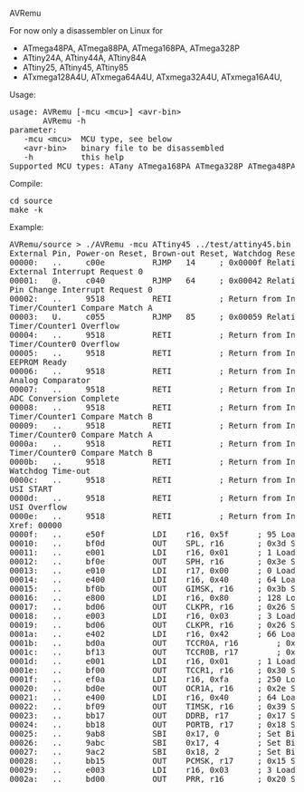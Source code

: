 AVRemu

For now only a disassembler on Linux for
- ATmega48PA, ATmega88PA, ATmega168PA, ATmega328P
- ATtiny24A, ATtiny44A, ATtiny84A
- ATtiny25, ATtiny45, ATtiny85
- ATxmega128A4U, ATxmega64A4U, ATxmega32A4U, ATxmega16A4U,

Usage: 
<pre>
usage: AVRemu [-mcu &lt;mcu&gt;] &lt;avr-bin&gt;
       AVRemu -h
parameter:
   -mcu &lt;mcu&gt;  MCU type, see below
   &lt;avr-bin&gt;   binary file to be disassembled
   -h          this help
Supported MCU types: ATany ATmega168PA ATmega328P ATmega48PA ATmega88PA ATmega8A ATtiny24A ATtiny25 ATtiny44A ATtiny45 ATtiny84A ATtiny85 ATxmega128A4U ATxmega16A4U ATxmega32A4U ATxmega64A4U
</pre>

Compile:
<pre>
cd source
make -k
</pre>

Example:
<pre>
AVRemu/source > ./AVRemu -mcu ATtiny45 ../test/attiny45.bin 
External Pin, Power-on Reset, Brown-out Reset, Watchdog Reset
00000:   ..     c00e          RJMP   14		; 0x0000f Relative Jump
External Interrupt Request 0
00001:   @.     c040          RJMP   64		; 0x00042 Relative Jump
Pin Change Interrupt Request 0
00002:   ..     9518          RETI  		; Return from Interrupt
Timer/Counter1 Compare Match A
00003:   U.     c055          RJMP   85		; 0x00059 Relative Jump
Timer/Counter1 Overflow
00004:   ..     9518          RETI  		; Return from Interrupt
Timer/Counter0 Overflow
00005:   ..     9518          RETI  		; Return from Interrupt
EEPROM Ready
00006:   ..     9518          RETI  		; Return from Interrupt
Analog Comparator
00007:   ..     9518          RETI  		; Return from Interrupt
ADC Conversion Complete
00008:   ..     9518          RETI  		; Return from Interrupt
Timer/Counter1 Compare Match B
00009:   ..     9518          RETI  		; Return from Interrupt
Timer/Counter0 Compare Match A
0000a:   ..     9518          RETI  		; Return from Interrupt
Timer/Counter0 Compare Match B
0000b:   ..     9518          RETI  		; Return from Interrupt
Watchdog Time-out
0000c:   ..     9518          RETI  		; Return from Interrupt
USI START
0000d:   ..     9518          RETI  		; Return from Interrupt
USI Overflow
0000e:   ..     9518          RETI  		; Return from Interrupt
Xref: 00000
0000f:   ..     e50f          LDI    r16, 0x5f		; 95 Load Immediate
00010:   ..     bf0d          OUT    SPL, r16		; 0x3d Store Register to I/O Location
00011:   ..     e001          LDI    r16, 0x01		; 1 Load Immediate
00012:   ..     bf0e          OUT    SPH, r16		; 0x3e Store Register to I/O Location
00013:   ..     e010          LDI    r17, 0x00		; 0 Load Immediate
00014:   ..     e400          LDI    r16, 0x40		; 64 Load Immediate
00015:   ..     bf0b          OUT    GIMSK, r16		; 0x3b Store Register to I/O Location
00016:   ..     e800          LDI    r16, 0x80		; 128 Load Immediate
00017:   ..     bd06          OUT    CLKPR, r16		; 0x26 Store Register to I/O Location
00018:   ..     e003          LDI    r16, 0x03		; 3 Load Immediate
00019:   ..     bd06          OUT    CLKPR, r16		; 0x26 Store Register to I/O Location
0001a:   ..     e402          LDI    r16, 0x42		; 66 Load Immediate
0001b:   ..     bd0a          OUT    TCCR0A, r16		; 0x2a Store Register to I/O Location
0001c:   ..     bf13          OUT    TCCR0B, r17		; 0x33 Store Register to I/O Location
0001d:   ..     e001          LDI    r16, 0x01		; 1 Load Immediate
0001e:   ..     bf00          OUT    TCCR1, r16		; 0x30 Store Register to I/O Location
0001f:   ..     ef0a          LDI    r16, 0xfa		; 250 Load Immediate
00020:   ..     bd0e          OUT    OCR1A, r16		; 0x2e Store Register to I/O Location
00021:   ..     e400          LDI    r16, 0x40		; 64 Load Immediate
00022:   ..     bf09          OUT    TIMSK, r16		; 0x39 Store Register to I/O Location
00023:   ..     bb17          OUT    DDRB, r17		; 0x17 Store Register to I/O Location
00024:   ..     bb18          OUT    PORTB, r17		; 0x18 Store Register to I/O Location
00025:   ..     9ab8          SBI    0x17, 0		; Set Bit in I/O Register
00026:   ..     9abc          SBI    0x17, 4		; Set Bit in I/O Register
00027:   ..     9ac2          SBI    0x18, 2		; Set Bit in I/O Register
00028:   ..     bb15          OUT    PCMSK, r17		; 0x15 Store Register to I/O Location
00029:   ..     e003          LDI    r16, 0x03		; 3 Load Immediate
0002a:   ..     bd00          OUT    PRR, r16		; 0x20 Store Register to I/O Location
</pre>
